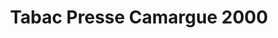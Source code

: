 ---
title: "Tabac Presse Camargue 2000"
url: /le-grau-du-roi/tabac-presse-camargue-2000/
shop: marchand de journaux
---
